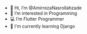 - 👋 Hi, I’m @AmirrezaNasrollahzade
- 👀 I’m interested in Programming
- 💻 I’m Flutter Programmer
- 🌱 I'm currently learning Django 

<!---
AmirrezaNasrollahzade/AmirrezaNasrollahzade is a ✨ special ✨ repository because its `README.md` (this file) appears on your GitHub profile.
You can click the Preview link to take a look at your changes.
--->

